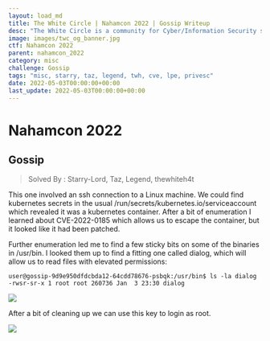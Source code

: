 ```yaml
---
layout: load_md
title: The White Circle | Nahamcon 2022 | Gossip Writeup
desc: "The White Circle is a community for Cyber/Information Security students, enthusiasts and professionals. You can discuss anything related to Security, share your knowledge with others, get help when you need it and proceed further in your journey with amazing people from all over the world."
image: images/twc_og_banner.jpg
ctf: Nahamcon 2022
parent: nahamcon_2022
category: misc
challenge: Gossip
tags: "misc, starry, taz, legend, twh, cve, lpe, privesc"
date: 2022-05-03T00:00:00+00:00
last_update: 2022-05-03T00:00:00+00:00
---
```


<h1 class="heading card-title white-text">Nahamcon 2022</h1>

## Gossip
> Solved By : Starry-Lord, Taz, Legend, thewhiteh4t

This one involved an ssh connection to a Linux machine. We could find kubernetes secrets in the usual /run/secrets/kubernetes.io/serviceaccount which revealed it was a kubernetes container.
After a bit of enumeration I learned about CVE-2022-0185 which allows us to escape the container, but it looked like it had been patched.

Further enumeration led me to find a few sticky bits on some of the binaries in /usr/bin. I looked them up to find a fitting one called dialog, which will allow us to read files with elevated permissions:

```
user@gossip-9d9e950dfdcbda12-64cdd78676-psbqk:/usr/bin$ ls -la dialog 
-rwsr-sr-x 1 root root 260736 Jan  3 23:30 dialog
```

![](https://i.imgur.com/EZjKAA0.png)

After a bit of cleaning up we can use this key to login as root.


![](https://i.imgur.com/jdEnsST.png)

